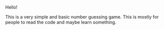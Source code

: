 Hello!

This is a very simple and basic number guessing game.
This is mostly for people to read the code and maybe learn something.
